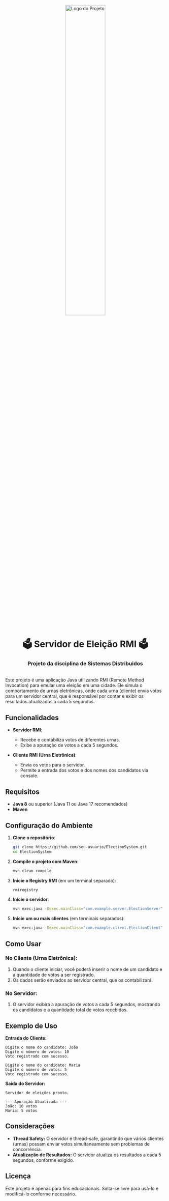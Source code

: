 <p align="center">
  <img src="https://controversia.com.br/wp-content/uploads/2016/10/votar.jpg" width="50%" height="50%" alt="Logo do Projeto">
</p>
<div align="center">
  <h1>🗳️ Servidor de Eleição RMI 🗳️</h1>
  <h3>Projeto da disciplina de Sistemas Distribuidos</h3>
</div>
<br>
Este projeto é uma aplicação Java utilizando RMI (Remote Method Invocation) para emular uma eleição em uma cidade. Ele simula o comportamento de urnas eletrônicas, onde cada urna (cliente) envia votos para um servidor central, que é responsável por contar e exibir os resultados atualizados a cada 5 segundos.

## Funcionalidades

- **Servidor RMI**:
  - Recebe e contabiliza votos de diferentes urnas.
  - Exibe a apuração de votos a cada 5 segundos.

- **Cliente RMI (Urna Eletrônica)**:
  - Envia os votos para o servidor.
  - Permite a entrada dos votos e dos nomes dos candidatos via console.

## Requisitos

- **Java 8** ou superior (Java 11 ou Java 17 recomendados)
- **Maven**

## Configuração do Ambiente

1. **Clone o repositório**:

   ```bash
   git clone https://github.com/seu-usuario/ElectionSystem.git
   cd ElectionSystem
   ```

2. **Compile o projeto com Maven**:

   ```bash
   mvn clean compile
   ```

3. **Inicie o Registry RMI** (em um terminal separado):

   ```bash
   rmiregistry
   ```

4. **Inicie o servidor**:

   ```bash
   mvn exec:java -Dexec.mainClass="com.example.server.ElectionServer"
   ```

5. **Inicie um ou mais clientes** (em terminais separados):

   ```bash
   mvn exec:java -Dexec.mainClass="com.example.client.ElectionClient"
   ```

## Como Usar

### No Cliente (Urna Eletrônica):

1. Quando o cliente iniciar, você poderá inserir o nome de um candidato e a quantidade de votos a ser registrado.
2. Os dados serão enviados ao servidor central, que os contabilizará.

### No Servidor:

1. O servidor exibirá a apuração de votos a cada 5 segundos, mostrando os candidatos e a quantidade total de votos recebidos.

## Exemplo de Uso

**Entrada do Cliente:**

```plaintext
Digite o nome do candidato: João
Digite o número de votos: 10
Voto registrado com sucesso.

Digite o nome do candidato: Maria
Digite o número de votos: 5
Voto registrado com sucesso.
```

**Saída do Servidor:**

```plaintext
Servidor de eleições pronto.

--- Apuração Atualizada ---
João: 10 votos
Maria: 5 votos
```

## Considerações

- **Thread Safety:** O servidor é thread-safe, garantindo que vários clientes (urnas) possam enviar votos simultaneamente sem problemas de concorrência.
- **Atualização de Resultados:** O servidor atualiza os resultados a cada 5 segundos, conforme exigido.

## Licença

Este projeto é apenas para fins educacionais. Sinta-se livre para usá-lo e modificá-lo conforme necessário.
